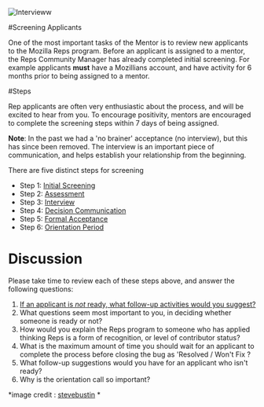 

![Intervieww](http://tiptoes.ca/wp-content/uploads/2015/01/14265784357_849db961d1_m.jpg "Interview")

#Screening Applicants

One of the most important tasks of the Mentor is to review new applicants to the Mozilla Reps program.  Before an applicant is assigned to a mentor, the Reps Community Manager has already completed initial screening.  For example applicants **must** have a Mozillians account, and have activity for 6 months prior to being assigned to a mentor.  

#Steps

Rep applicants are often very enthusiastic about the process, and will be excited to hear from you.  To encourage positivity, mentors are encouraged to complete the screening steps within 7 days of being assigned.  

**Note**: In the past we had a 'no brainer' acceptance (no interview), but this has since been removed.  The interview is an important piece of communication, and helps establish your relationship from the beginning.

There are five distinct steps for screening

* Step 1: [Initial Screening](https://wiki.mozilla.org/ReMo/SOPs/Mentoring/Screening#Step_1:_Initial_screening)
* Step 2: [Assessment](https://wiki.mozilla.org/ReMo/SOPs/Mentoring/Screening#Step_2:_Assessment) 
* Step 3: [Interview](https://wiki.mozilla.org/ReMo/SOPs/Mentoring/Screening#Step_3:_Interviewing_the_applicant) 
* Step 4: [Decision Communication](https://wiki.mozilla.org/ReMo/SOPs/Mentoring/Screening#Step_4:_Communicating_Your_Decision) 
* Step 5: [Formal Acceptance](https://wiki.mozilla.org/ReMo/SOPs/Mentoring/Screening#Formally_accepting_the_applicant_into_the_program) 
* Step 6: [Orientation Period](https://wiki.mozilla.org/Mentor_Orientation_Call) 

# Discussion

Please take time to review each of these steps above, and answer the following questions:

1. [If an applicant is *not* ready, what follow-up activities would you suggest?](https://discourse.mozilla-community.org/t/mentor-training-update/1722/2?u=emma_irwin)
2. What questions seem most important to you, in deciding whether someone is ready or not?
3. How would you explain the Reps program to someone who has applied thinking Reps is a form of recognition, or level of contributor status?
4. What is the maximum amount of time you should wait for an applicant to complete the process before closing the bug as 'Resolved / Won't Fix ?
5. What follow-up suggestions would you have for an applicant who isn't ready?
6. Why is the orientation call so important?

*image credit : [stevebustin](http://www.flickr.com/photos/7953061@N02/) *

